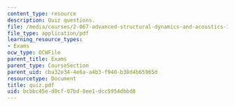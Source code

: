 ```yaml
---
content_type: resource
description: Quiz questions.
file: /media/courses/2-067-advanced-structural-dynamics-and-acoustics-13-811-spring-2004/bcbbc45ed0cf07bd8ee1dcc5954dbbd8_quiz.pdf
file_type: application/pdf
learning_resource_types:
- Exams
ocw_type: OCWFile
parent_title: Exams
parent_type: CourseSection
parent_uid: cba32e34-4e6a-a4b3-f940-b38d4b65965d
resourcetype: Document
title: quiz.pdf
uid: bcbbc45e-d0cf-07bd-8ee1-dcc5954dbbd8
---
```

